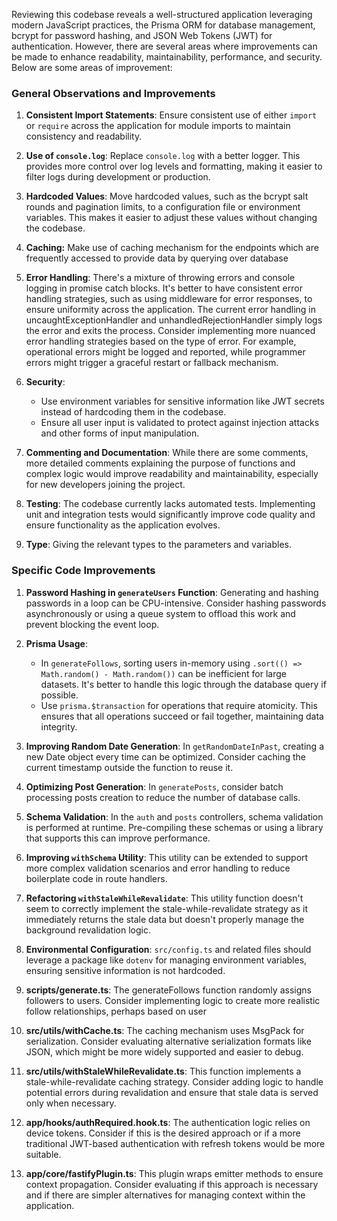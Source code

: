 Reviewing this codebase reveals a well-structured application leveraging modern JavaScript practices, the Prisma ORM for database management, bcrypt for password hashing, and JSON Web Tokens (JWT) for authentication. However, there are several areas where improvements can be made to enhance readability, maintainability, performance, and security. Below are some areas of improvement:

### General Observations and Improvements

1. **Consistent Import Statements**: Ensure consistent use of either `import` or `require` across the application for module imports to maintain consistency and readability.

2. **Use of `console.log`**: Replace `console.log` with a better logger. This provides more control over log levels and formatting, making it easier to filter logs during development or production.

3. **Hardcoded Values**: Move hardcoded values, such as the bcrypt salt rounds and pagination limits, to a configuration file or environment variables. This makes it easier to adjust these values without changing the codebase.

4.  **Caching:**
Make use of caching mechanism for the endpoints which are frequently accessed to provide data by querying over database

5. **Error Handling**: There's a mixture of throwing errors and console logging in promise catch blocks. It's better to have consistent error handling strategies, such as using middleware for error responses, to ensure uniformity across the application. The current error handling in uncaughtExceptionHandler and unhandledRejectionHandler simply logs the error and exits the process. Consider implementing more nuanced error handling strategies based on the type of error. For example, operational errors might be logged and reported, while programmer errors might trigger a graceful restart or fallback mechanism.

6. **Security**: 
    - Use environment variables for sensitive information like JWT secrets instead of hardcoding them in the codebase.
    - Ensure all user input is validated to protect against injection attacks and other forms of input manipulation.

7. **Commenting and Documentation**: While there are some comments, more detailed comments explaining the purpose of functions and complex logic would improve readability and maintainability, especially for new developers joining the project.

8. **Testing**: The codebase currently lacks automated tests. Implementing unit and integration tests would significantly improve code quality and ensure functionality as the application evolves.

9. **Type**: Giving the relevant types to the parameters and variables.


### Specific Code Improvements

1. **Password Hashing in `generateUsers` Function**: Generating and hashing passwords in a loop can be CPU-intensive. Consider hashing passwords asynchronously or using a queue system to offload this work and prevent blocking the event loop.

2. **Prisma Usage**:
    - In `generateFollows`, sorting users in-memory using `.sort(() => Math.random() - Math.random())` can be inefficient for large datasets. It's better to handle this logic through the database query if possible.
    - Use `prisma.$transaction` for operations that require atomicity. This ensures that all operations succeed or fail together, maintaining data integrity.

3. **Improving Random Date Generation**: In `getRandomDateInPast`, creating a new Date object every time can be optimized. Consider caching the current timestamp outside the function to reuse it.

4. **Optimizing Post Generation**: In `generatePosts`, consider batch processing posts creation to reduce the number of database calls.

5. **Schema Validation**: In the `auth` and `posts` controllers, schema validation is performed at runtime. Pre-compiling these schemas or using a library that supports this can improve performance.

6. **Improving `withSchema` Utility**: This utility can be extended to support more complex validation scenarios and error handling to reduce boilerplate code in route handlers.

7. **Refactoring `withStaleWhileRevalidate`**: This utility function doesn't seem to correctly implement the stale-while-revalidate strategy as it immediately returns the stale data but doesn't properly manage the background revalidation logic.

8. **Environmental Configuration**: `src/config.ts` and related files should leverage a package like `dotenv` for managing environment variables, ensuring sensitive information is not hardcoded.

9. **scripts/generate.ts**:
The generateFollows function randomly assigns followers to users. Consider implementing logic to create more realistic follow relationships, perhaps based on user 

10. **src/utils/withCache.ts**: The caching mechanism uses MsgPack for serialization. Consider evaluating alternative serialization formats like JSON, which might be more widely supported and easier to debug.

11. **src/utils/withStaleWhileRevalidate.ts**: This function implements a stale-while-revalidate caching strategy. Consider adding logic to handle potential errors during revalidation and ensure that stale data is served only when necessary.

12. **app/hooks/authRequired.hook.ts**: The authentication logic relies on device tokens. Consider if this is the desired approach or if a more traditional JWT-based authentication with refresh tokens would be more suitable.

13. **app/core/fastifyPlugin.ts**: This plugin wraps emitter methods to ensure context propagation. Consider evaluating if this approach is necessary and if there are simpler alternatives for managing context within the application.
